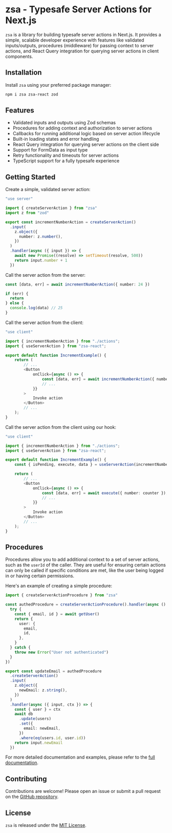 # zsa - Typesafe Server Actions for Next.js

`zsa` is a library for building typesafe server actions in Next.js. It provides a simple, scalable developer experience with features like validated inputs/outputs, procedures (middleware) for passing context to server actions, and React Query integration for querying server actions in client components.

## Installation

Install `zsa` using your preferred package manager:

```bash
npm i zsa zsa-react zod
```

## Features

- Validated inputs and outputs using Zod schemas
- Procedures for adding context and authorization to server actions
- Callbacks for running additional logic based on server action lifecycle
- Built-in loading states and error handling
- React Query integration for querying server actions on the client side
- Support for FormData as input type
- Retry functionality and timeouts for server actions
- TypeScript support for a fully typesafe experience

## Getting Started

Create a simple, validated server action:

```typescript
"use server"

import { createServerAction } from "zsa"
import z from "zod"

export const incrementNumberAction = createServerAction()
  .input(
    z.object({
      number: z.number(),
    })
  )
  .handler(async ({ input }) => {
    await new Promise((resolve) => setTimeout(resolve, 500))
    return input.number + 1
  })
```

Call the server action from the server:

```typescript
const [data, err] = await incrementNumberAction({ number: 24 })

if (err) {
  return
} else {
  console.log(data) // 25
}
```

Call the server action from the client:

```typescript
"use client"

import { incrementNumberAction } from "./actions";
import { useServerAction } from "zsa-react";

export default function IncrementExample() {
    return (
        // ...
        <Button
            onClick={async () => {
                const [data, err] = await incrementNumberAction({ number: counter });
                // ...
            }}
        >
            Invoke action
        </Button>
        // ...
    );
}
```

Call the server action from the client using our hook:

```typescript
"use client"

import { incrementNumberAction } from "./actions";
import { useServerAction } from "zsa-react";

export default function IncrementExample() {
    const { isPending, execute, data } = useServerAction(incrementNumberAction);

    return (
        // ...
        <Button
            onClick={async () => {
                const [data, err] = await execute({ number: counter });
                // ...
            }}
        >
            Invoke action
        </Button>
        // ...
    );
}
```

## Procedures

Procedures allow you to add additional context to a set of server actions, such as the `userId` of the caller. They are useful for ensuring certain actions can only be called if specific conditions are met, like the user being logged in or having certain permissions.

Here's an example of creating a simple procedure:

```typescript
import { createServerActionProcedure } from "zsa"

const authedProcedure = createServerActionProcedure().handler(async () => {
  try {
    const { email, id } = await getUser()
    return {
      user: {
        email,
        id,
      },
    }
  } catch {
    throw new Error("User not authenticated")
  }
})

export const updateEmail = authedProcedure
  .createServerAction()
  .input(
    z.object({
      newEmail: z.string(),
    })
  )
  .handler(async ({ input, ctx }) => {
    const { user } = ctx
    await db
      .update(users)
      .set({
        email: newEmail,
      })
      .where(eq(users.id, user.id))
    return input.newEmail
  })
```

For more detailed documentation and examples, please refer to the [full documentation](https://zsa.vercel.app).

## Contributing

Contributions are welcome! Please open an issue or submit a pull request on the [GitHub repository](https://github.com/IdoPesok/zsa).

## License

`zsa` is released under the [MIT License](https://github.com/IdoPesok/zsa/blob/main/LICENSE).
